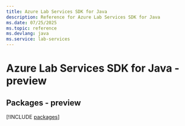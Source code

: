 ```yaml
---
title: Azure Lab Services SDK for Java
description: Reference for Azure Lab Services SDK for Java
ms.date: 07/25/2025
ms.topic: reference
ms.devlang: java
ms.service: lab-services
---
```

# Azure Lab Services SDK for Java - preview
## Packages - preview
[!INCLUDE [packages](lab-services-index.md)]